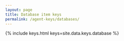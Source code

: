 ```yaml
---
layout: page
title: Database item keys
permalink: /agent-keys/databases/
---
```


{% include keys.html keys=site.data.keys.database %}
